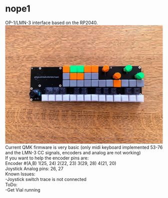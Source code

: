 # nope1
OP-1/LMN-3 interface based on the RP2040.<br>
![](Media/v1top.jpg)
Current QMK firmware is very basic (only midi keyboard implemented 53-76 and the LMN-3 CC signals, encoders and analog are not working)<br>
If you want to help the encoder pins are:<br>
Encoder #(A,B) 1(25, 24) 2(22, 23) 3(29, 28) 4(21, 20)<br>
Joystick Analog pins: 26, 27<br>
Known Issues:<br>
	-Joystick switch trace is not connected<br>
 ToDo:<br>
 	-Get Vial running
